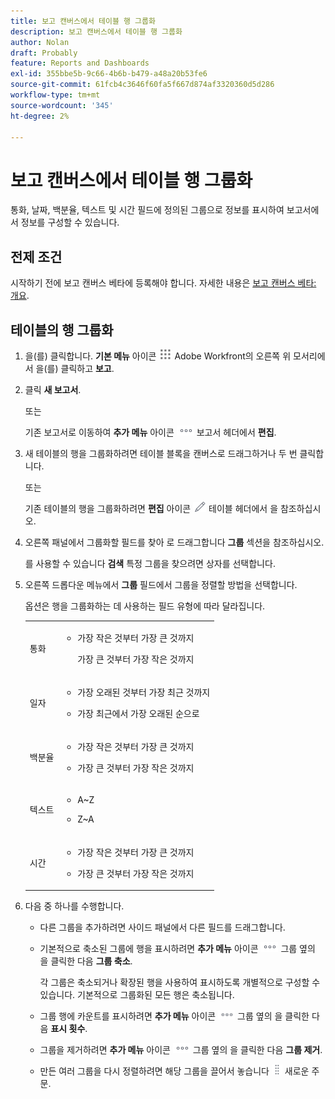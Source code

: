 ```yaml
---
title: 보고 캔버스에서 테이블 행 그룹화
description: 보고 캔버스에서 테이블 행 그룹화
author: Nolan
draft: Probably
feature: Reports and Dashboards
exl-id: 355bbe5b-9c66-4b6b-b479-a48a20b53fe6
source-git-commit: 61fcb4c3646f60fa5f667d874af3320360d5d286
workflow-type: tm+mt
source-wordcount: '345'
ht-degree: 2%

---
```



# 보고 캔버스에서 테이블 행 그룹화

통화, 날짜, 백분율, 텍스트 및 시간 필드에 정의된 그룹으로 정보를 표시하여 보고서에서 정보를 구성할 수 있습니다.

## 전제 조건

시작하기 전에 보고 캔버스 베타에 등록해야 합니다. 자세한 내용은 [보고 캔버스 베타: 개요](/help/quicksilver/product-announcements/betas/reporting-canvas-beta/reporting-canvas-beta-overview.md).

## 테이블의 행 그룹화

1. 을(를) 클릭합니다. **기본 메뉴** 아이콘 ![](assets/main-menu-icon.png) Adobe Workfront의 오른쪽 위 모서리에서 을(를) 클릭하고 **보고**.
1. 클릭 **새 보고서**.

   또는

   기존 보고서로 이동하여 **추가 메뉴** 아이콘 ![](assets/more-icon.png) 보고서 헤더에서 **편집**.

1. 새 테이블의 행을 그룹화하려면 테이블 블록을 캔버스로 드래그하거나 두 번 클릭합니다.

   또는

   기존 테이블의 행을 그룹화하려면 **편집** 아이콘 ![](assets/edit-icon.png) 테이블 헤더에서 을 참조하십시오.

1. 오른쪽 패널에서 그룹화할 필드를 찾아 로 드래그합니다 **그룹** 섹션을 참조하십시오.

   를 사용할 수 있습니다 **검색** 특정 그룹을 찾으려면 상자를 선택합니다.

1. 오른쪽 드롭다운 메뉴에서 **그룹** 필드에서 그룹을 정렬할 방법을 선택합니다.

   옵션은 행을 그룹화하는 데 사용하는 필드 유형에 따라 달라집니다.

   <table style="table-layout:auto"> 
    <col> 
    <col> 
    <tbody> 
     <tr> 
      <td role="rowheader">통화</td> 
      <td> 
       <ul> 
        <li> <p>가장 작은 것부터 가장 큰 것까지</p> <p>가장 큰 것부터 가장 작은 것까지</p> </li> 
       </ul> </td> 
     </tr> 
     <tr> 
      <td role="rowheader">일자</td> 
      <td> 
       <ul> 
        <li> <p>가장 오래된 것부터 가장 최근 것까지</p> </li> 
        <li> <p>가장 최근에서 가장 오래된 순으로</p> </li> 
       </ul> </td> 
     </tr> 
     <tr> 
      <td role="rowheader">백분율</td> 
      <td> 
       <ul> 
        <li> <p>가장 작은 것부터 가장 큰 것까지</p> </li> 
        <li> <p>가장 큰 것부터 가장 작은 것까지</p> </li> 
       </ul> </td> 
     </tr> 
     <tr> 
      <td role="rowheader">텍스트</td> 
      <td> 
       <ul> 
        <li> <p>A~Z</p> </li> 
        <li> <p>Z~A</p> </li> 
       </ul> </td> 
     </tr> 
     <tr> 
      <td role="rowheader">시간</td> 
      <td> 
       <ul> 
        <li> <p>가장 작은 것부터 가장 큰 것까지</p> </li> 
        <li> <p>가장 큰 것부터 가장 작은 것까지</p> </li> 
       </ul> </td> 
     </tr> 
    </tbody> 
   </table>

1. 다음 중 하나를 수행합니다.

   * 다른 그룹을 추가하려면 사이드 패널에서 다른 필드를 드래그합니다.
   * 기본적으로 축소된 그룹에 행을 표시하려면 **추가 메뉴** 아이콘 ![](assets/more-icon.png) 그룹 옆의 을 클릭한 다음 **그룹 축소**.

      각 그룹은 축소되거나 확장된 행을 사용하여 표시하도록 개별적으로 구성할 수 있습니다. 기본적으로 그룹화된 모든 행은 축소됩니다.

   * 그룹 행에 카운트를 표시하려면 **추가 메뉴** 아이콘 ![](assets/more-icon-27x15.png) 그룹 옆의 을 클릭한 다음 **표시 횟수**.
   * 그룹을 제거하려면 **추가 메뉴** 아이콘 ![](assets/more-icon.png) 그룹 옆의 을 클릭한 다음 **그룹 제거**.
   * 만든 여러 그룹을 다시 정렬하려면 해당 그룹을 끌어서 놓습니다 ![](assets/move-icon---dots.png) 새로운 주문.
